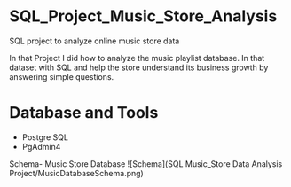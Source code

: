 # SQL_Project_Music_Store_Analysis
SQL project to analyze online music store data

In that Project I did how to analyze the music playlist database. In that dataset with SQL and help the store understand its business growth by answering simple questions.

# Database and Tools
  * Postgre SQL
  * PgAdmin4
  
Schema- Music Store Database
![Schema](SQL Music_Store Data Analysis Project/MusicDatabaseSchema.png)

